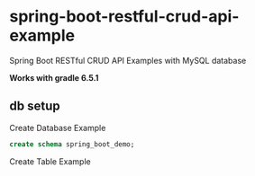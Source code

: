 # spring-boot-restful-crud-api-example

Spring Boot RESTful CRUD API Examples with MySQL database

**Works with gradle 6.5.1**

## db setup

Create Database Example

```sql
create schema spring_boot_demo;
```

Create Table Example

```sql

```
